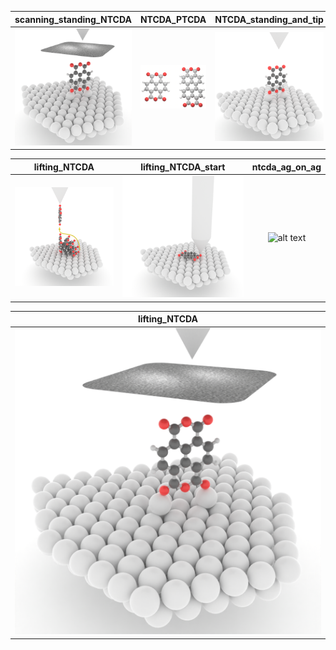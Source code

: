 scanning_standing_NTCDA           |  NTCDA_PTCDA | NTCDA_standing_and_tip
:-------------------------:|:-------------------------:|:-------------------------:
![alt text](https://github.com/Alphobla/Blender-Projects/blob/main/scanning_standing_NTCDA.png)|![alt text](https://github.com/Alphobla/Blender-Projects/blob/main/NTCDA_PTCDA.png)  | ![alt text](https://github.com/Alphobla/Blender-Projects/blob/main/NTCDA_standing_and_tip.png)

lifting_NTCDA|  lifting_NTCDA_start | ntcda_ag_on_ag
:-------------------------:|:-------------------------:|:-------------------------:
![alt text](https://github.com/Alphobla/Blender-Projects/blob/main/lifting_NTCDA.png)|![alt text](https://github.com/Alphobla/Blender-Projects/blob/main/lifting_NTCDA_start.png)  | ![alt text](https://github.com/Alphobla/Blender-Projects/blob/main/ntcda_ag_on_ag.png)

lifting_NTCDA|  
:-------------------------:|
![alt text](https://github.com/Alphobla/Blender-Projects/blob/main/scanning_standing_NTCDA.png)|

